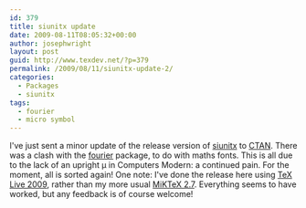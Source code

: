 ```yaml
---
id: 379
title: siunitx update
date: 2009-08-11T08:05:32+00:00
author: josephwright
layout: post
guid: http://www.texdev.net/?p=379
permalink: /2009/08/11/siunitx-update-2/
categories:
  - Packages
  - siunitx
tags:
  - fourier
  - micro symbol
---
```

I've just sent a minor update of the release version of <a title="A comprehensive (SI) units package" href="http://www.ctan.org/pkg/siunitx">siunitx</a> to <a title="The Comprehensive TeX Archive Network" href="http://www.ctan.org">CTAN</a>. There was a clash with the <a title="Using Utopia fonts in LaTeX documents" href="http://www.ctan.org/pkg/fourier">fourier</a> package, to do with maths fonts. This is all due to the lack of an upright μ in Computers Modern: a continued pain. For the moment, all is sorted again! One note: I've done the release here using <a href="http://www.tug.org/texlive/">TeX Live 2009</a>, rather than my more usual <a title="MiKTeX" href="http://www.miktex.org/">MiKTeX 2.7</a>. Everything seems to have worked, but any feedback is of course welcome!